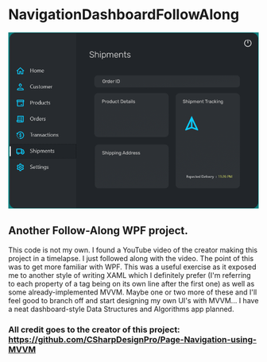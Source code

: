 # NavigationDashboardFollowAlong

![NavigationDashboardFollowAlong](/NavigationDashboardFollowAlong/Images/NavigationDashboardFollowAlongCap.PNG?raw=true "NavigationDashboardFollowAlong")

## Another Follow-Along WPF project.
This code is not my own. I found a YouTube video of the creator making this project in a timelapse. I just followed along with the video. The point of this was to get more familiar with WPF. This was a useful exercise as it exposed me to another style of writing XAML which I definitely prefer (I'm referring to each property of a tag being on its own line after the first one) as well as some already-implemented MVVM. Maybe one or two more of these and I'll feel good to branch off and start designing my own UI's with MVVM... I have a neat dashboard-style Data Structures and Algorithms app planned.

### All credit goes to the creator of this project: https://github.com/CSharpDesignPro/Page-Navigation-using-MVVM